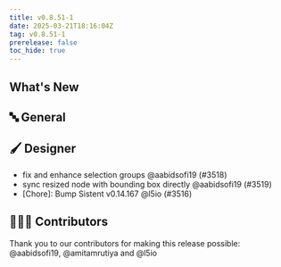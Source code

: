 ```yaml
---
title: v0.8.51-1
date: 2025-03-21T18:16:04Z
tag: v0.8.51-1
prerelease: false
toc_hide: true
---
```


## What's New
## 🔤 General
## 🖌️ Designer

- fix and enhance selection groups @aabidsofi19 (#3518)
- sync resized node with bounding box directly @aabidsofi19 (#3519)
- [Chore]: Bump Sistent v0.14.167 @l5io (#3516)

## 👨🏽‍💻 Contributors

Thank you to our contributors for making this release possible:
@aabidsofi19, @amitamrutiya and @l5io
